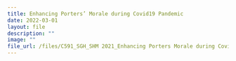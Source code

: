 ```yaml
---
title: Enhancing Porters’ Morale during Covid19 Pandemic
date: 2022-03-01
layout: file
description: ""
image: ""
file_url: /files/C591_SGH_SHM 2021_Enhancing Porters Morale during Covid-19 Pandemic.pdf
---
```

